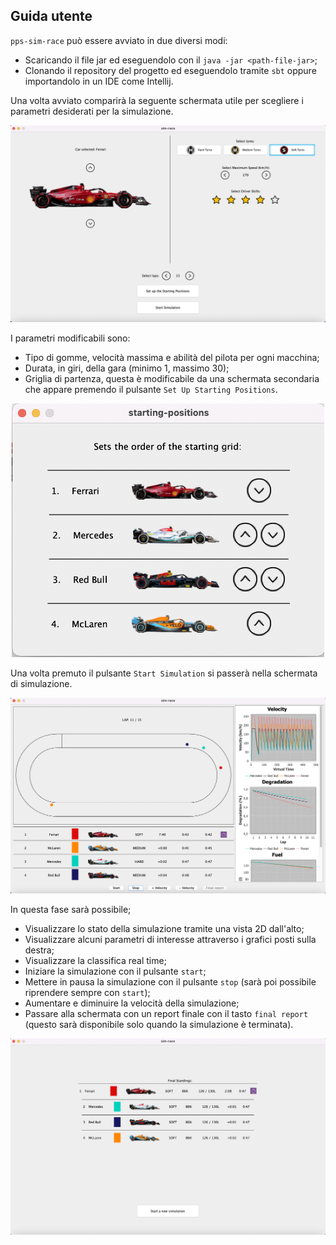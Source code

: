 ## Guida utente 

`pps-sim-race` può essere avviato in due diversi modi:
- Scaricando il file jar ed eseguendolo con il `java -jar <path-file-jar>`;
- Clonando il repository del progetto ed eseguendolo tramite `sbt` oppure importandolo in un IDE come Intellij.

Una volta avviato comparirà la seguente schermata utile per scegliere i parametri desiderati per la simulazione.

<div align="center">
<img src="./imgs/mainpanel.png" />
</div>


I parametri modificabili sono:
- Tipo di gomme, velocità massima e abilità del pilota per ogni macchina;
- Durata, in giri, della gara (minimo 1, massimo 30);
- Griglia di partenza, questa è modificabile da una schermata secondaria che appare premendo il pulsante `Set Up Starting Positions`.

<div align="center">
<img src="./imgs/startinggrid.png" width="500" height="406"/>
</div>

Una volta premuto il pulsante `Start Simulation` si passerà nella schermata di simulazione.

<div align="center">
<img src="./imgs/simulation.png" />
</div>

In questa fase sarà possibile;
- Visualizzare lo stato della simulazione tramite una vista 2D dall'alto;
- Visualizzare alcuni parametri di interesse attraverso i grafici posti sulla destra;
- Visualizzare la classifica real time;
- Iniziare la simulazione con il pulsante `start`;
- Mettere in pausa la simulazione con il pulsante `stop` (sarà poi possibile riprendere sempre con `start`);
- Aumentare e diminuire la velocità della simulazione;
- Passare alla schermata con un report finale con il tasto `final report` (questo sarà disponibile solo quando la simulazione è terminata).

<div align="center">
<img src="./imgs/final_report.png" />
</div>
